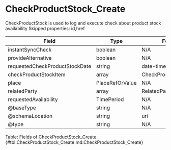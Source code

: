 <!--
    ATTENTION: This file was generated via gradle!
               Do NOT manually edit this file! Any such changes will be overwritten!
-->

# CheckProductStock_Create

CheckProductStock is used to log and execute check about product stock availability
Skipped properties: id,href

| Field | Type | Format | Required |
|-------|---|--------|---|
| instantSyncCheck | boolean | N/A | No |
| provideAlternative | boolean | N/A | No |
| requestedCheckProductStockDate | string | date-time | No |
| checkProductStockItem | array | CheckProductStockItem | Yes |
| place | PlaceRefOrValue | N/A | No |
| relatedParty | array | RelatedParty | No |
| requestedAvailability | TimePeriod | N/A | No |
| \@baseType | string | N/A | No |
| \@schemaLocation | string | uri | No |
| \@type | string | N/A | No |

Table: Fields of CheckProductStock_Create. {#tbl:CheckProductStock_Create.md:CheckProductStock_Create}
